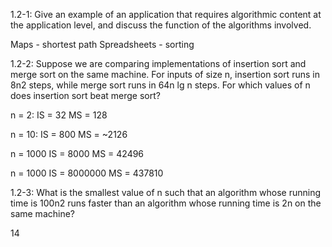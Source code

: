 1.2-1: Give an example of an application that requires algorithmic content at the application level, and discuss the function of the algorithms involved.

Maps - shortest path
Spreadsheets - sorting

1.2-2: Suppose we are comparing implementations of insertion sort and merge sort on the same machine. For inputs of size n, insertion sort runs in 8n2 steps, while merge sort runs in 64n lg n steps. For which values of n does insertion sort beat merge sort?

n = 2:
IS = 32
MS = 128

n = 10:
IS = 800
MS = ~2126

n = 1000
IS = 8000
MS = 42496

n = 1000
IS = 8000000
MS = 437810

1.2-3: What is the smallest value of n such that an algorithm whose running time is 100n2 runs faster than an algorithm whose running time is 2n on the same machine?

14




